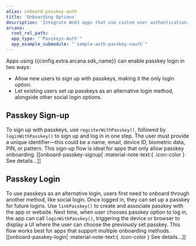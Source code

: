 ```yaml
---
alias: onboard-passkey-auth
title: 'Onboarding Options'
description: 'Integrate Web3 apps that use custom user authentication. Securely assign keys to authenticated users via the Arcana Auth SDK and allow them to sign blockchain transactions.'
arcana:
  root_rel_path: ..
  app_type: "'Passkeys-Auth'"
  app_example_submodule: "`sample-auth-passkey-oauth`"
---
```


Apps using {{config.extra.arcana.sdk_name}} can enable passkey login in two ways:

* Allow new users to sign up with passkeys, making it the only login option.
* Let existing users set up passkeys as an alternative login method, alongside other social login options. 

## Passkey Sign-up

To sign up with passkeys, use `registerWithPasskey()`, followed by `loginWithPasskey()` to sign up and log in in one step. The user must provide a unique identifier—this could be a name, email, device ID, biometric data, PIN, or pattern. This sign-up flow is ideal for apps that only allow passkey onboarding. [[onboard-passkey-signup| :material-note-text:{ .icon-color } See details...]]

## Passkey Login

To use passkeys as an alternative login, users first need to onboard through another method, like social login. Once logged in, they can set up a passkey for future logins. Use `linkPasskey()` to create and associate passkey with the app or website. Next time, when user chooses passkey option to log in, the app can call `loginWithPasskey()`, triggering the device or browser to display a UI where the user can choose the previously set passkey. This flow works best for apps that support multiple onboarding methods. [[onboard-passkey-login| :material-note-text:{ .icon-color } See details...]]
